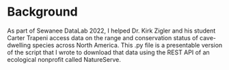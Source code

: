 # Background
As part of Sewanee DataLab 2022, I helped Dr. Kirk Zigler and his student Carter Trapeni access data on the range and conservation status of cave-dwelling species across North America. This .py file is a presentable version of the script that I wrote to download that data using the REST API of an ecological nonprofit called NatureServe.

